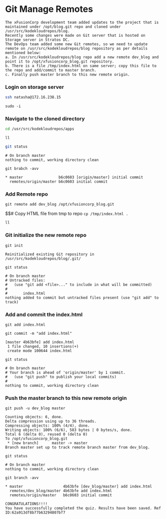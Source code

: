 # Git Manage Remotes

```console
The xFusionCorp development team added updates to the project that is maintained under /opt/blog.git repo and cloned under /usr/src/kodekloudrepos/blog. 
Recently some changes were made on Git server that is hosted on Storage server in Stratos DC. 
The DevOps team added some new Git remotes, so we need to update remote on /usr/src/kodekloudrepos/blog repository as per details mentioned below:
a. In /usr/src/kodekloudrepos/blog repo add a new remote dev_blog and point it to /opt/xfusioncorp_blog.git repository.
b. There is a file /tmp/index.html on same server; copy this file to the repo and add/commit to master branch.
c. Finally push master branch to this new remote origin.
```


### Login on storage server
```bash
ssh natasha@172.16.238.15
```
`sudo -i`


### Navigate to the cloned directory
```bash
cd /usr/src/kodekloudrepos/apps
```
`ll`

```bash
git status
```
```console
# On branch master
nothing to commit, working directory clean
```

`git brabch -avv`
```console
* master                b6c0603 [origin/master] initial commit
  remotes/origin/master b6c0603 initial commit
```


### Add Remote repo
`git remote add dev_blog /opt/xfusioncorp_blog.git`


$$# Copy HTML file from tmp to repo
`cp /tmp/index.html .`  

`ll`


### Git initialize the new remote repo
`git init`
```console
Reinitialized existing Git repository in /usr/src/kodekloudrepos/blog/.git/
```

`git status`
```console
# On branch master
# Untracked files:
#   (use "git add <file>..." to include in what will be committed)
#
#       index.html
nothing added to commit but untracked files present (use "git add" to track)
```

### Add and commit the index.html
`git add index.html`  

`git commit -m "add index.html"`
```console
[master 4b63bfe] add index.html
 1 file changed, 10 insertions(+)
 create mode 100644 index.html
``` 

`git status`
```console
# On branch master
# Your branch is ahead of 'origin/master' by 1 commit.
#   (use "git push" to publish your local commits)
#
nothing to commit, working directory clean
```


### Push the master branch to this new remote origin
`git push -u dev_blog master`
```console
Counting objects: 6, done.
Delta compression using up to 36 threads.
Compressing objects: 100% (4/4), done.
Writing objects: 100% (6/6), 583 bytes | 0 bytes/s, done.
Total 6 (delta 0), reused 0 (delta 0)
To /opt/xfusioncorp_blog.git
 * [new branch]      master -> master
Branch master set up to track remote branch master from dev_blog.
```


`git status`
```console
# On branch master
nothing to commit, working directory clean
```

`git branch -avv`
```console
* master                  4b63bfe [dev_blog/master] add index.html
  remotes/dev_blog/master 4b63bfe add index.html
  remotes/origin/master   b6c0603 initial commit
```



```console
CONGRATULATIONS!!!!
You have successfully completed the quiz. Results have been saved. Ref ID:62a913df8b77b63294807bf7
```
